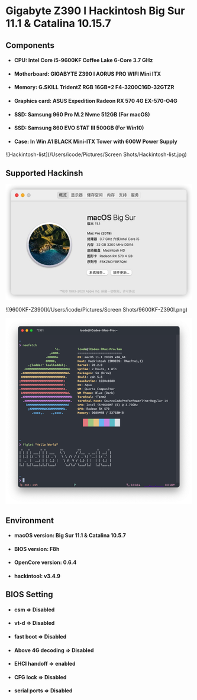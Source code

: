 

# Gigabyte Z390 I Hackintosh Big Sur 11.1 & Catalina 10.15.7

## Components

- ####     CPU:	Intel Core i5-9600KF Coffee Lake 6-Core 3.7 GHz

- #### 	Motherboard:	GIGABYTE Z390 I AORUS PRO WIFI Mini ITX

- #### 	Memory:	G.SKILL TridentZ RGB 16GB*2 F4-3200C16D-32GTZR

- #### 	Graphics card:	ASUS Expedition Radeon RX 570 4G EX-570-O4G

- #### 	SSD:	Samsung 960 Pro M.2 Nvme 512GB (For macOS)

- #### 	SSD:	Samsung 860 EVO STAT III 500GB  (For Win10)

- #### 	Case:	In Win A1 BLACK Mini-ITX Tower with 600W Power Supply

![Hackintosh-list](/Users/icode/Pictures/Screen Shots/Hackintosh-list.jpg)



## Supported  Hackinsh

![iShot2021-01-13 13.09.59](https://raw.githubusercontent.com/WJingC/upichome/master/uPic/iShot2021-01-13%2013.09.59.jpg)

![9600KF-Z390I](/Users/icode/Pictures/Screen Shots/9600KF-Z390I.png)

![2021-01-13 13.29.58](https://raw.githubusercontent.com/WJingC/upichome/master/uPic/2021-01-13%2013.29.58.png)

## Environment

- #### macOS version:  Big Sur 11.1  &  Catalina 10.5.7

- #### BIOS version:  F8h

- #### OpenCore version:  0.6.4

- #### hackintool:  v3.4.9



## BIOS Setting

- #### csm  =>  Disabled

- #### vt-d  =>  Disabled

- #### fast boot  =>  Disabled

- #### Above 4G decoding   =>  Disabled

- #### EHCI handoff   =>  enabled

- #### CFG lock  =>  Disabled

- #### serial ports   =>  Disabled